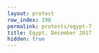 ```yaml
---
layout: protest
row_index: 198
permalink: protests/egypt-7
title: Egypt, December 2017
hidden: true
---
```

